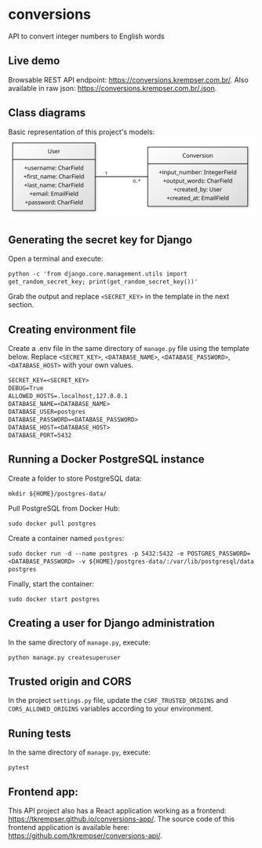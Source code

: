 # conversions

API to convert integer numbers to English words

## Live demo

Browsable REST API endpoint: https://conversions.krempser.com.br/. Also available in raw json: https://conversions.krempser.com.br/.json.

## Class diagrams

Basic representation of this project's models:
![Class diagram](https://raw.githubusercontent.com/tkrempser/conversions/main/etc/class-diagram.svg)

## Generating the secret key for Django

Open a terminal and execute:

```
python -c 'from django.core.management.utils import get_random_secret_key; print(get_random_secret_key())'
```

Grab the output and replace `<SECRET_KEY>` in the template in the next section.

## Creating environment file

Create a .env file in the same directory of `manage.py` file using the template below. Replace `<SECRET_KEY>`, `<DATABASE_NAME>`, `<DATABASE_PASSWORD>`, `<DATABASE_HOST>` with your own values.

```
SECRET_KEY=<SECRET_KEY>
DEBUG=True
ALLOWED_HOSTS=.localhost,127.0.0.1
DATABASE_NAME=<DATABASE_NAME>
DATABASE_USER=postgres
DATABASE_PASSWORD=<DATABASE_PASSWORD>
DATABASE_HOST=<DATABASE_HOST>
DATABASE_PORT=5432
```

## Running a Docker PostgreSQL instance

Create a folder to store PostgreSQL data:

```
mkdir ${HOME}/postgres-data/
```

Pull PostgreSQL from Docker Hub:

```
sudo docker pull postgres
```

Create a container named `postgres`:

```
sudo docker run -d --name postgres -p 5432:5432 -e POSTGRES_PASSWORD=<DATABASE_PASSWORD> -v ${HOME}/postgres-data/:/var/lib/postgresql/data postgres
```

Finally, start the container:

```
sudo docker start postgres
```

## Creating a user for Django administration

In the same directory of `manage.py`, execute:

```
python manage.py createsuperuser
```

## Trusted origin and CORS

In the project `settings.py` file, update the `CSRF_TRUSTED_ORIGINS` and `CORS_ALLOWED_ORIGINS` variables according to your environment.

## Runing tests

In the same directory of `manage.py`, execute:

```
pytest
```

## Frontend app:

This API project also has a React application working as a frontend: https://tkrempser.github.io/conversions-app/. The source code of this frontend application is available here: https://github.com/tkrempser/conversions-api/.
